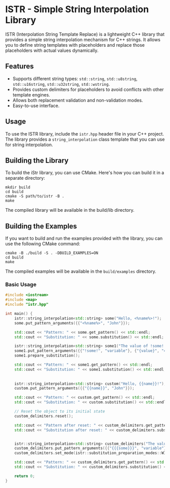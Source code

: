 # ISTR - Simple String Interpolation Library

ISTR (Interpolation String Template Replace) is a lightweight C++ library that provides a simple string interpolation mechanism for C++ strings. It allows you to define string templates with placeholders and replace those placeholders with actual values dynamically.

## Features

- Supports different string types: `std::string`, `std::u8string`, `std::u16string`, `std::u32string`, `std::wstring`.
- Provides custom delimiters for placeholders to avoid conflicts with other template engines.
- Allows both replacement validation and non-validation modes.
- Easy-to-use interface.

## Usage

To use the ISTR library, include the `istr.hpp` header file in your C++ project. The library provides a `string_interpolation` class template that you can use for string interpolation.

## Building the Library
To build the iStr library, you can use CMake. Here's how you can build it in a separate directory:

```
mkdir build
cd build
cmake -S path/to/istr -B .
make
```
The compiled library will be available in the build/lib directory.

## Building the Examples
If you want to build and run the examples provided with the library, you can use the following CMake command:

```
cmake -B ./build -S . -DBUILD_EXAMPLES=ON
cd build
make
```
The compiled examples will be available in the ```build/examples``` directory.

### Basic Usage

```cpp
#include <iostream>
#include <map>
#include "istr.hpp"

int main() {
    istr::string_interpolation<std::string> some("Hello, <%name%>!");
    some.put_pattern_arguments({{"<%name%>", "John"}});

    std::cout << "Pattern: " << some.get_pattern() << std::endl;
    std::cout << "Substitution: " << some.substitution() << std::endl;

    istr::string_interpolation<std::string> some1("The value of !some! is {value}.");
    some1.put_pattern_arguments({{"!some!", "variable"}, {"{value}", "42"}});
    some1.prepare_substitution();

    std::cout << "Pattern: " << some1.get_pattern() << std::endl;
    std::cout << "Substitution: " << some1.substitution() << std::endl;
    
    
    istr::string_interpolation<std::string> custom("Hello, {{name}}!");
    custom.put_pattern_arguments({{"{{name}}", "John"}});

    std::cout << "Pattern: " << custom.get_pattern() << std::endl;
    std::cout << "Substitution: " << custom.substitution() << std::endl;

    // Reset the object to its initial state
    custom_delimiters.reset();

    std::cout << "Pattern after reset: " << custom_delimiters.get_pattern() << std::endl;
    std::cout << "Substitution after reset: " << custom_delimiters.substitution() << std::endl;


    istr::string_interpolation<std::string> custom_delimiters("The value of {{{some}}} is {value}.");
    custom_delimiters.put_pattern_arguments({{"{{{some}}}", "variable"}});
    custom_delimiters.set_mode(istr::substitution_preparation_modes::WITHOUT_REPLACEMENT_VALIDATION);

    std::cout << "Pattern: " << custom_delimiters.get_pattern() << std::endl;
    std::cout << "Substitution: " << custom_delimiters.substitution() << std::endl;

    return 0;
}
